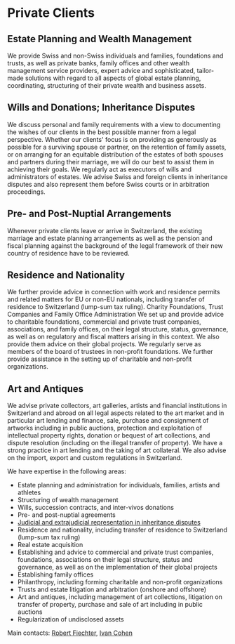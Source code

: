 # Private Clients

## Estate Planning and Wealth Management
We provide Swiss and non-Swiss individuals and families, foundations and trusts, as well as private banks, family offices and other wealth management service providers, expert advice and sophisticated, tailor-made solutions with regard to all aspects of global estate planning, coordinating, structuring of their private wealth and business assets.


## Wills and Donations; Inheritance Disputes
We discuss personal and family requirements with a view to documenting the wishes of our clients in the best possible manner from a legal perspective. Whether our clients' focus is on providing as generously as possible for a surviving spouse or partner, on the retention of family assets, or on arranging for an equitable distribution of the estates of both spouses and partners during their marriage, we will do our best to assist them in achieving their goals. We regularly act as executors of wills and administrators of estates. We advise Swiss and foreign clients in inheritance disputes and also represent them before Swiss courts or in arbitration proceedings.


## Pre- and Post-Nuptial Arrangements
Whenever private clients leave or arrive in Switzerland, the existing marriage and estate planning arrangements as well as the pension and fiscal planning against the background of the legal framework of their new country of residence have to be reviewed.


## Residence and Nationality
We further provide advice in connection with work and residence permits and related matters for EU or non-EU nationals, including transfer of residence to Switzerland (lump-sum tax ruling). Charity Foundations, Trust Companies and Family Office Administration We set up and provide advice to charitable foundations, commercial and private trust companies, associations, and family offices, on their legal structure, status, governance, as well as on regulatory and fiscal matters arising in this context. We also provide them advice on their global projects. We regularly serve as members of the board of trustees in non-profit foundations. We further provide assistance in the setting up of charitable and non-profit organizations.


## Art and Antiques
We advise private collectors, art galleries, artists and financial institutions in Switzerland and abroad on all legal aspects related to the art market and in particular art lending and finance, sale, purchase and consignment of artworks including in public auctions, protection and exploitation of intellectual property rights, donation or bequest of art collections, and dispute resolution (including on the illegal transfer of property). We have a strong practice in art lending and the taking of art collateral. We also advise on the import, export and custom regulations in Switzerland.

We have expertise in the following areas:

- Estate planning and administration for individuals, families, artists and athletes
- Structuring of wealth management
- Wills, succession contracts, and inter-vivos donations
- Pre- and post-nuptial agreements
- [Judicial and extrajudicial representation in inheritance disputes](/en/practice-areas/litigation-arbitration)
- Residence and nationality, including transfer of residence to Switzerland (lump-sum tax ruling)
- Real estate acquisition
- Establishing and advice to commercial and private trust companies, foundations, associations on their legal structure, status and governance, as well as on the implementation of their global projects
- Establishing family offices
- Philanthropy, including forming charitable and non-profit organizations
- Trusts and estate litigation and arbitration (onshore and offshore)
- Art and antiques, including management of art collections, litigation on transfer of property, purchase and sale of art including in public auctions
- Regularization of undisclosed assets

Main contacts: [Robert Fiechter](/en/team/rf), [Ivan Cohen](/en/team/ic)
